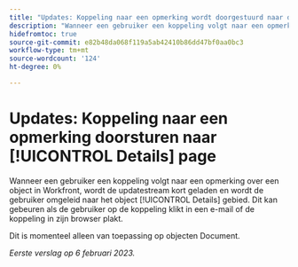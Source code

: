 ```yaml
---
title: "Updates: Koppeling naar een opmerking wordt doorgestuurd naar de pagina Details."
description: "Wanneer een gebruiker een koppeling volgt naar een opmerking over een object in Workfront, wordt de updatestream kort geladen en wordt de gebruiker omgeleid naar het gebied Details van het object. Dit kan gebeuren als de gebruiker op de koppeling klikt in een e-mail of de koppeling in zijn browser plakt."
hidefromtoc: true
source-git-commit: e82b48da068f119a5ab42410b86dd47bf0aa0bc3
workflow-type: tm+mt
source-wordcount: '124'
ht-degree: 0%

---
```



# Updates: Koppeling naar een opmerking doorsturen naar [!UICONTROL Details] page

Wanneer een gebruiker een koppeling volgt naar een opmerking over een object in Workfront, wordt de updatestream kort geladen en wordt de gebruiker omgeleid naar het object [!UICONTROL Details] gebied. Dit kan gebeuren als de gebruiker op de koppeling klikt in een e-mail of de koppeling in zijn browser plakt.

Dit is momenteel alleen van toepassing op objecten Document.

_Eerste verslag op 6 februari 2023._

